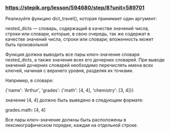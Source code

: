 ### https://stepik.org/lesson/594680/step/8?unit=589701

Реализуйте функцию dict_travel(), которая принимает один аргумент:


nested_dicts — словарь, содержащий в качестве значений числа, строки или словари, которые, в свою очередь, так же содержат в качестве значений числа, строки или словари; вложенность может быть произвольной

Функция должна выводить все пары ключ-значение словаря nested_dicts, а также значения всех его дочерних словарей. При выводе значений дочерних словарей необходимо перечислять имена всех ключей, начиная с верхнего уровня, разделяя их точками.


Например, в словаре:


{'name': 'Arthur', 'grades': {'math': [4, 4], 'chemistry': [3, 4]}}


значение [4, 4] должно быть выведено в следующем формате:

grades.math: [4, 4]

Все пары ключ-значение должны быть расположены в лексикографическом порядке, каждая на отдельной строке.
